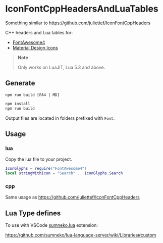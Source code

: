 # IconFontCppHeadersAndLuaTables

Something similar to https://github.com/juliettef/IconFontCppHeaders

C++ headers and Lua tables for:
- [FontAwesome4](https://github.com/FortAwesome/Font-Awesome/blob/4.x/fonts/)
- [Material Design Icons](https://github.com/Templarian/MaterialDesign)

> **Note**
>
> Only works on LuaJIT, Lua 5.3 and above.

## Generate
`npm run build [FA4 | MD]`

```sh
npm install
npm run build
```

Output files are located in folders prefixed with `Font`.

## Usage

### lua 
Copy the lua file to your project.

```lua
IconGlyphs = require("FontAwesome4")
local stringWithIcon = "Search" .. IconGlyphs.Search
```

### cpp
Same usage as https://github.com/juliettef/IconFontCppHeaders

## Lua Type defines

To use with VSCode [sumneko.lua](https://marketplace.visualstudio.com/items?itemName=sumneko.lua) extension:

https://github.com/sumneko/lua-language-server/wiki/Libraries#custom